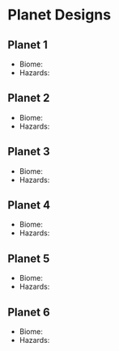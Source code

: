 # Planet Designs
## Planet 1
* Biome:
* Hazards:
## Planet 2
* Biome:
* Hazards:
## Planet 3
* Biome:
* Hazards:
## Planet 4
* Biome:
* Hazards:
## Planet 5
* Biome:
* Hazards:
## Planet 6
* Biome:
* Hazards:
